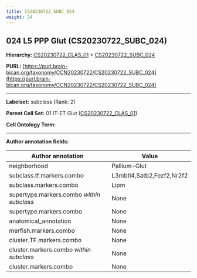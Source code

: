 ```yaml
---
title: CS20230722_SUBC_024
weight: 24
---
```

## 024 L5 PPP Glut (CS20230722_SUBC_024)
<b>Hierarchy: </b>
[CS20230722_CLAS_01](../CS20230722_CLAS_01) >
[CS20230722_SUBC_024](../CS20230722_SUBC_024)

**PURL:** [https://purl.brain-bican.org/taxonomy/CCN20230722/CS20230722_SUBC_024](https://purl.brain-bican.org/taxonomy/CCN20230722/CS20230722_SUBC_024)

---


**Labelset:** subclass (Rank: 2)

**Parent Cell Set:** 01 IT-ET Glut ([CS20230722_CLAS_01](../CS20230722_CLAS_01))



**Cell Ontology Term:** 

[MARKER GENES.]: #


---

[TRANSFERRED ANNOTATIONS.]: #


[AUTHOR ANNOTATION FIELDS.]: #


**Author annotation fields:**

| Author annotation | Value |
|-------------------|-------|
|neighborhood|Pallium-Glut|
|subclass.tf.markers.combo|L3mbtl4,Satb2,Fezf2,Nr2f2|
|subclass.markers.combo|Lipm|
|supertype.markers.combo _within subclass_|None|
|supertype.markers.combo|None|
|anatomical_annotation|None|
|merfish.markers.combo|None|
|cluster.TF.markers.combo|None|
|cluster.markers.combo _within subclass_|None|
|cluster.markers.combo|None|

